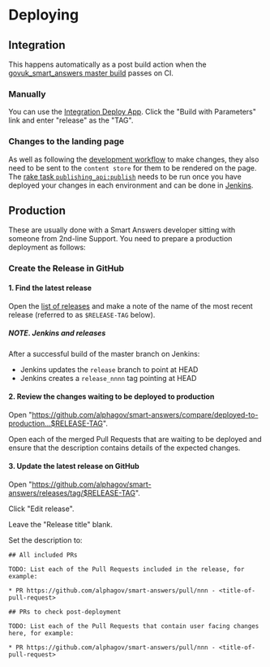 # Deploying

## Integration

This happens automatically as a post build action when the [govuk_smart_answers master build](https://ci.integration.publishing.service.gov.uk/job/smartanswers/job/master/) passes on CI.

### Manually

You can use the [Integration Deploy App](https://deploy.integration.publishing.service.gov.uk/job/Deploy_App/). Click the "Build with Parameters" link and enter "release" as the "TAG".

### Changes to the landing page

As well as following the [development workflow](https://github.com/alphagov/smart-answers/blob/master/doc/development-workflow.md) to make changes, they also need to be sent to the `content store` for them to be rendered on the page. The [rake task `publishing_api:publish`](https://github.com/alphagov/smart-answers/blob/master/lib/tasks/publishing_api.rake) needs to be run once you have deployed your changes in each environment and can be done in [Jenkins](https://deploy.integration.publishing.service.gov.uk/job/run-rake-task/).

## Production

These are usually done with a Smart Answers developer sitting with someone from 2nd-line Support. You need to prepare a production deployment as follows:

### Create the Release in GitHub

#### 1. Find the latest release

Open the [list of releases][smart-answers-releases] and make a note of the name of the most recent release (referred to as `$RELEASE-TAG` below).

##### NOTE. Jenkins and releases

After a successful build of the master branch on Jenkins:

* Jenkins updates the `release` branch to point at HEAD
* Jenkins creates a `release_nnnn` tag pointing at HEAD


#### 2. Review the changes waiting to be deployed to production

Open "https://github.com/alphagov/smart-answers/compare/deployed-to-production...$RELEASE-TAG".

Open each of the merged Pull Requests that are waiting to be deployed and ensure that the description contains details of the expected changes.


#### 3. Update the latest release on GitHub

Open "https://github.com/alphagov/smart-answers/releases/tag/$RELEASE-TAG".

Click "Edit release".

Leave the "Release title" blank.

Set the description to:

```
## All included PRs

TODO: List each of the Pull Requests included in the release, for example:

* PR https://github.com/alphagov/smart-answers/pull/nnn - <title-of-pull-request>

## PRs to check post-deployment

TODO: List each of the Pull Requests that contain user facing changes here, for example:

* PR https://github.com/alphagov/smart-answers/pull/nnn - <title-of-pull-request>
```

[smart-answers-releases]: https://github.com/alphagov/smart-answers/releases
